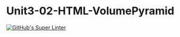 # Unit3-02-HTML-VolumePyramid
[![GitHub's Super Linter](https://github.com/ICS2O-Programming-BraydenM/Unit3-02-HTML-VolumePyramid/workflows/GitHub's%20Super%20Linter/badge.svg)](https://github.com/ICS2O-Programming-BraydenM/Unit3-02-HTML-VolumePyramid/actions)